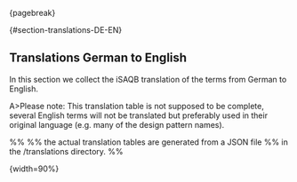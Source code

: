 {pagebreak}

{#section-translations-DE-EN}
## Translations German to English

In this section we collect the iSAQB translation of the terms
from German to English.

A>Please note: This translation table is not supposed to be complete, several English terms will not be translated but preferably used in their original language (e.g. many of the design pattern names).

%%
%% the actual translation tables are generated from a JSON file
%% in the /translations directory.
%%

{width=90%}
